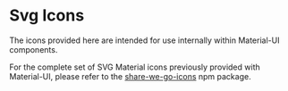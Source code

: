 # Svg Icons

The icons provided here are intended for use internally within Material-UI components.

For the complete set of SVG Material icons previously provided with Material-UI,
please refer to the [share-we-go-icons](https://www.npmjs.com/package/share-we-go-icons) npm package.
